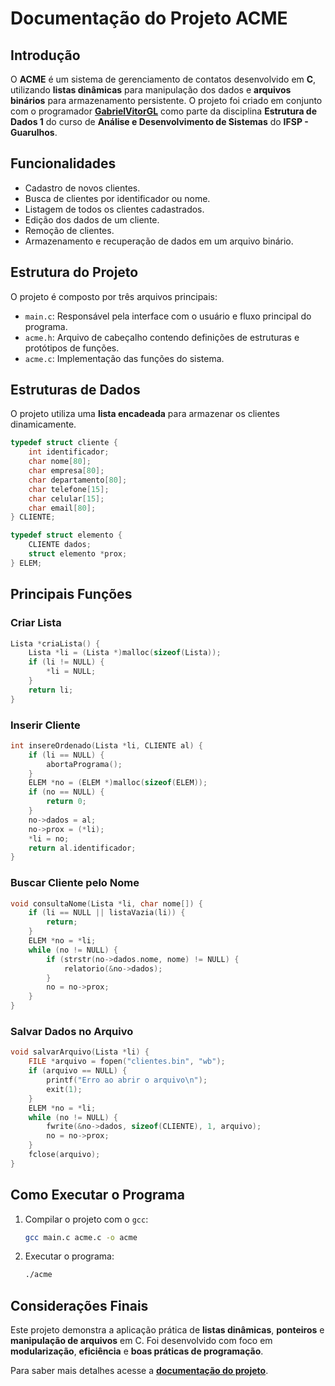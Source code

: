 # Documentação do Projeto ACME

## Introdução
O **ACME** é um sistema de gerenciamento de contatos desenvolvido em **C**, utilizando **listas dinâmicas** para manipulação dos dados e **arquivos binários** para armazenamento persistente. O projeto foi criado em conjunto com o programador **[GabrielVitorGL](https://github.com/GabrielVitorGL)** como parte da disciplina **Estrutura de Dados 1** do curso de **Análise e Desenvolvimento de Sistemas** do **IFSP - Guarulhos**.

## Funcionalidades
- Cadastro de novos clientes.
- Busca de clientes por identificador ou nome.
- Listagem de todos os clientes cadastrados.
- Edição dos dados de um cliente.
- Remoção de clientes.
- Armazenamento e recuperação de dados em um arquivo binário.

## Estrutura do Projeto
O projeto é composto por três arquivos principais:
- `main.c`: Responsável pela interface com o usuário e fluxo principal do programa.
- `acme.h`: Arquivo de cabeçalho contendo definições de estruturas e protótipos de funções.
- `acme.c`: Implementação das funções do sistema.

## Estruturas de Dados
O projeto utiliza uma **lista encadeada** para armazenar os clientes dinamicamente.

```c
typedef struct cliente {
    int identificador;
    char nome[80];
    char empresa[80];
    char departamento[80];
    char telefone[15];
    char celular[15];
    char email[80];   
} CLIENTE;

typedef struct elemento {
    CLIENTE dados;
    struct elemento *prox;
} ELEM;
```

## Principais Funções

### Criar Lista
```c
Lista *criaLista() {
    Lista *li = (Lista *)malloc(sizeof(Lista));
    if (li != NULL) {
        *li = NULL;
    }
    return li;
}
```

### Inserir Cliente
```c
int insereOrdenado(Lista *li, CLIENTE al) {
    if (li == NULL) {
        abortaPrograma();
    }
    ELEM *no = (ELEM *)malloc(sizeof(ELEM));
    if (no == NULL) {
        return 0;
    }
    no->dados = al;
    no->prox = (*li);
    *li = no;
    return al.identificador;
}
```

### Buscar Cliente pelo Nome
```c
void consultaNome(Lista *li, char nome[]) {
    if (li == NULL || listaVazia(li)) {
        return;
    }
    ELEM *no = *li;
    while (no != NULL) {
        if (strstr(no->dados.nome, nome) != NULL) {
            relatorio(&no->dados);
        }
        no = no->prox;
    }
}
```

### Salvar Dados no Arquivo
```c
void salvarArquivo(Lista *li) {
    FILE *arquivo = fopen("clientes.bin", "wb");
    if (arquivo == NULL) {
        printf("Erro ao abrir o arquivo\n");
        exit(1);
    }
    ELEM *no = *li;
    while (no != NULL) {
        fwrite(&no->dados, sizeof(CLIENTE), 1, arquivo);
        no = no->prox;
    }
    fclose(arquivo);
}
```

## Como Executar o Programa
1. Compilar o projeto com o `gcc`:
   ```sh
   gcc main.c acme.c -o acme
   ```
2. Executar o programa:
   ```sh
   ./acme
   ```

## Considerações Finais
Este projeto demonstra a aplicação prática de **listas dinâmicas**, **ponteiros** e **manipulação de arquivos** em C. Foi desenvolvido com foco em **modularização**, **eficiência** e **boas práticas de programação**.

Para saber mais detalhes acesse a **[documentação do projeto](./documentation/projeto%20ACME.pdf)**.
